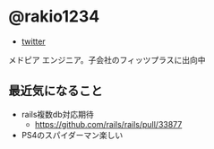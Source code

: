 # @rakio1234

* [twitter](https://twitter.com/rakio1234)

メドピア エンジニア。子会社のフィッツプラスに出向中

## 最近気になること
* rails複数db対応期待
  - https://github.com/rails/rails/pull/33877
* PS4のスパイダーマン楽しい
